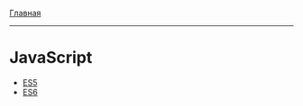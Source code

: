 [Главная](../README.md#readme)

***

# JavaScript

* [ES5](./ES5.md#readme)
* [ES6](./ES6.md#readme)